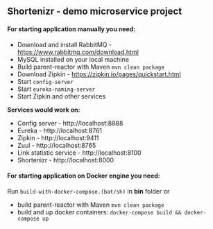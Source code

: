 ## Shortenizr - demo microservice project

#### For starting application manually you need:
 - Download and install RabbitMQ - https://www.rabbitmq.com/download.html
 - MySQL installed on your local machine
 - Build parent-reactor with Maven `mvn clean package`
 - Download Zipkin - https://zipkin.io/pages/quickstart.html
 - Start `config-server`
 - Start `eureka-naming-server`
 - Start Zipkin and other services

**Services would work on:**
 - Config server - http://localhost:8888
 - Eureka - http://localhost:8761
 - Zipkin - http://localhost:9411
 - Zuul - http://localhost:8765
 - Link statistic service - http://localhost:8100
 - Shortenizr - http://localhost:8000

#### For starting application on Docker engine you need:
 Run `build-with-docker-compose.(bat/sh)` in **bin** folder or
 - build parent-reactor with Maven `mvn clean package`
 - build and up docker containers: `docker-compose build && docker-compose up`

